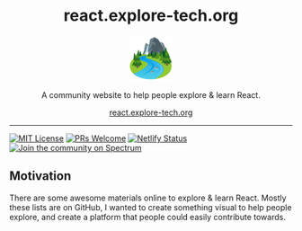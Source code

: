 <div align="center">
<h1>react.explore-tech.org</h1>
<a href="https://www.emojione.com/emoji/1f3de">
<img height="80" width="80" alt="goat" src="./logo.png" />
</a>

<p>A community website to help people explore & learn React.</p>

[react.explore-tech.org](https://react.explore-tech.org)

</div>

<hr/>

[![MIT License][license-badge]][license] [![PRs Welcome][prs-badge]][prs]
[![Netlify Status](https://api.netlify.com/api/v1/badges/b8b80b61-4213-4bd8-ac48-831738e1ca1b/deploy-status)](https://app.netlify.com/sites/react-openlist/deploys)
[![Join the community on Spectrum][spectrum-badge]][spectrum]

## Motivation

There are some awesome materials online to explore & learn React. Mostly these lists are on GitHub, I wanted to create something visual to help people explore, and create a platform that people could easily contribute towards.


[spectrum-badge]: https://withspectrum.github.io/badge/badge.svg
[spectrum]: https://spectrum.chat/explore-tech
[license-badge]: https://img.shields.io/badge/License-MIT-yellow.svg
[license]: https://github.com/boyney123/react.explore-tech.org/blob/master/LICENSE
[prs-badge]: https://img.shields.io/badge/PRs-welcome-brightgreen.svg?style=flat-square
[prs]: http://makeapullrequest.com
